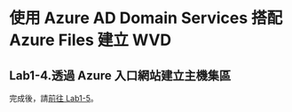 # 使用 Azure AD Domain Services 搭配 Azure Files 建立 WVD

## Lab1-4.透過 Azure 入口網站建立主機集區

 完成後，請[前往 Lab1-5](https://github.com/BrianHsing/Azure-Windows-Virtual-Desktop/blob/master/Lab1-5.md)。<br>